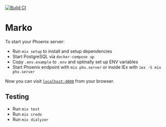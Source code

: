 [![Build CI](https://github.com/mpotra/marko/actions/workflows/ci.yml/badge.svg?branch=main&event=push)](https://github.com/mpotra/marko/actions/workflows/ci.yml)

# Marko

To start your Phoenix server:

  * Run `mix setup` to install and setup dependencies
  * Start PostgreSQL via `docker-compose up`
  * Copy `.env.example` to `.env` and optinally set up ENV variables
  * Start Phoenix endpoint with `mix phx.server` or inside IEx with `iex -S mix phx.server`

Now you can visit [`localhost:4000`](http://localhost:4000) from your browser.


## Testing

  * Run `mix test`
  * Run `mix credo`
  * Run `mix dialyzer`